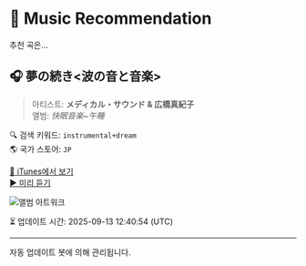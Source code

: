 
# 🎵 Music Recommendation

추천 곡은...

## 🎧 夢の続き<波の音と音楽>  
> 아티스트: **メディカル・サウンド & 広橋真紀子**  
> 앨범: _快眠音楽~午睡_  

🔍 검색 키워드: `instrumental+dream`  
🌎 국가 스토어: `JP`

[🔗 iTunes에서 보기](https://music.apple.com/jp/album/%E5%A4%A2%E3%81%AE%E7%B6%9A%E3%81%8D-%E6%B3%A2%E3%81%AE%E9%9F%B3%E3%81%A8%E9%9F%B3%E6%A5%BD/268667760?i=268671534&uo=4)  
[▶️ 미리 듣기](https://audio-ssl.itunes.apple.com/itunes-assets/AudioPreview125/v4/8e/a2/92/8ea2920c-d573-1b0a-9fb5-0b2101faa6ef/mzaf_4019983796839509083.plus.aac.p.m4a)

![앨범 아트워크](https://is1-ssl.mzstatic.com/image/thumb/Music/ea/40/f7/mzi.ehosmwql.jpg/100x100bb.jpg)

⏳ 업데이트 시간: 2025-09-13 12:40:54 (UTC)

---
자동 업데이트 봇에 의해 관리됩니다.
